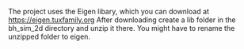 The project uses the Eigen libary, which you can download at https://eigen.tuxfamily.org
After downloading create a lib folder in the bh_sim_2d directory and unzip it there.
You might have to rename the unzipped folder to eigen.
